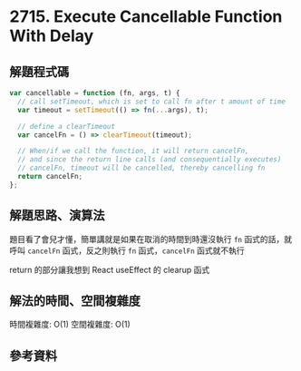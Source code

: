 # 2715. Execute Cancellable Function With Delay

## 解題程式碼

```javascript
var cancellable = function (fn, args, t) {
  // call setTimeout, which is set to call fn after t amount of time
  var timeout = setTimeout(() => fn(...args), t);

  // define a clearTimeout
  var cancelFn = () => clearTimeout(timeout);

  // When/if we call the function, it will return cancelFn,
  // and since the return line calls (and consequentially executes)
  // cancelFn, timeout will be cancelled, thereby cancelling fn
  return cancelFn;
};
```

## 解題思路、演算法

題目看了會兒才懂，簡單講就是如果在取消的時間到時還沒執行 `fn` 函式的話，就呼叫 `cancelFn` 函式，反之則執行 `fn` 函式，`cancelFn` 函式就不執行

return 的部分讓我想到 React useEffect 的 clearup 函式

## 解法的時間、空間複雜度

時間複雜度: O(1)
空間複雜度: O(1)

## 參考資料

